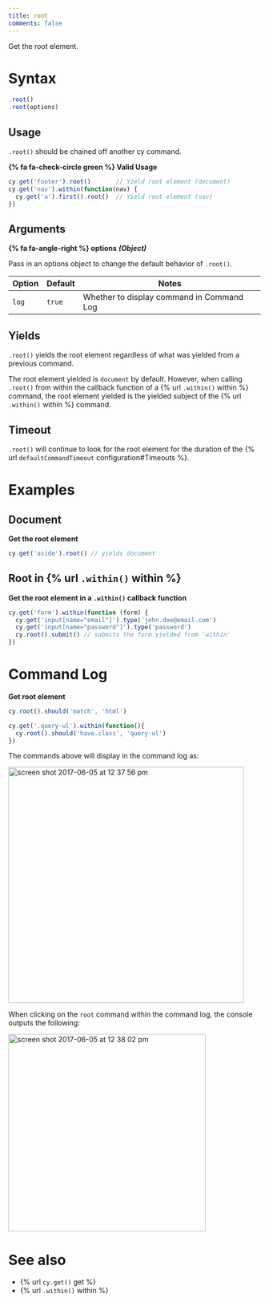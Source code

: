 ```yaml
---
title: root
comments: false
---
```


Get the root element.


# Syntax

```javascript
.root()
.root(options)
```

## Usage

`.root()` should be chained off another cy command.

**{% fa fa-check-circle green %} Valid Usage**

```javascript
cy.get('footer').root()       // Yield root element (document)
cy.get('nav').within(function(nav) {
  cy.get('a').first().root()  // Yield root element (nav)
})
```

## Arguments

**{% fa fa-angle-right %} options** ***(Object)***

Pass in an options object to change the default behavior of `.root()`.

Option | Default | Notes
--- | --- | ---
`log` | `true` | Whether to display command in Command Log

## Yields

`.root()` yields the root element regardless of what was yielded from a previous command.

The root element yielded is `document` by default. However, when calling `.root()` from within the callback function of a {% url `.within()` within %} command, the root element yielded is the yielded subject of the {% url `.within()` within %} command.

## Timeout

`.root()` will continue to look for the root element for the duration of the {% url `defaultCommandTimeout` configuration#Timeouts %}.

# Examples

## Document

**Get the root element**

```javascript
cy.get('aside').root() // yields document
```

## Root in {% url `.within()` within %}

**Get the root element in a `.within()` callback function**

```javascript
cy.get('form').within(function (form) {
  cy.get('input[name="email"]').type('john.doe@email.com')
  cy.get('input[name="password"]').type('password')
  cy.root().submit() // submits the form yielded from 'within'
})
```

# Command Log

**Get root element**

```javascript
cy.root().should('match', 'html')

cy.get('.query-ul').within(function(){
  cy.root().should('have.class', 'query-ul')
})
```

The commands above will display in the command log as:

<img width="471" alt="screen shot 2017-06-05 at 12 37 56 pm" src="https://cloud.githubusercontent.com/assets/1271364/26793399/ddafd970-49eb-11e7-9267-c35b583bb76f.png">

When clicking on the `root` command within the command log, the console outputs the following:

<img width="394" alt="screen shot 2017-06-05 at 12 38 02 pm" src="https://cloud.githubusercontent.com/assets/1271364/26793398/dda22da2-49eb-11e7-98e8-5cd381aac175.png">

# See also

- {% url `cy.get()` get %}
- {% url `.within()` within %}
